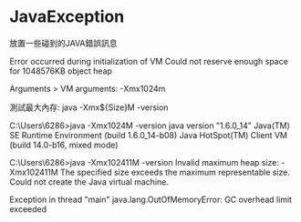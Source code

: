 # JavaException
放置一些碰到的JAVA錯誤訊息




Error occurred during initialization of VM
Could not reserve enough space for 1048576KB object heap

Arguments > VM arguments: 
-Xmx1024m

測試最大內存:
java -Xmx${Size}M -version

C:\Users\6286>java  -Xmx1024M -version
java version "1.6.0_14"
Java(TM) SE Runtime Environment (build 1.6.0_14-b08)
Java HotSpot(TM) Client VM (build 14.0-b16, mixed mode)

C:\Users\6286>java  -Xmx102411M -version
Invalid maximum heap size: -Xmx102411M
The specified size exceeds the maximum representable size.
Could not create the Java virtual machine.




Exception in thread "main" java.lang.OutOfMemoryError: GC overhead limit exceeded


